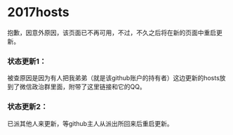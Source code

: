 # 2017hosts
抱歉，因意外原因，该页面已不再可用，不过，不久之后将在新的页面中重启更新。

### 状态更新1：
被查原因是因为有人把我弟弟（就是该github账户的持有者）这边更新的hosts放到了微信政治群里面，附带了这里链接和它的QQ。

### 状态更新2：
已派其他人来更新，等github主人从派出所回来后重启更新。
